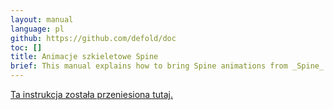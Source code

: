 ```yaml
---
layout: manual
language: pl
github: https://github.com/defold/doc
toc: []
title: Animacje szkieletowe Spine
brief: This manual explains how to bring Spine animations from _Spine_ into Defold.
---
```


[Ta instrukcja została przeniesiona tutaj.](/extension-spine)
